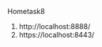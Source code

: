 Hometask8
1. http://localhost:8888/  <!-- check http -->
2. https://localhost:8443/  <!--check https -->